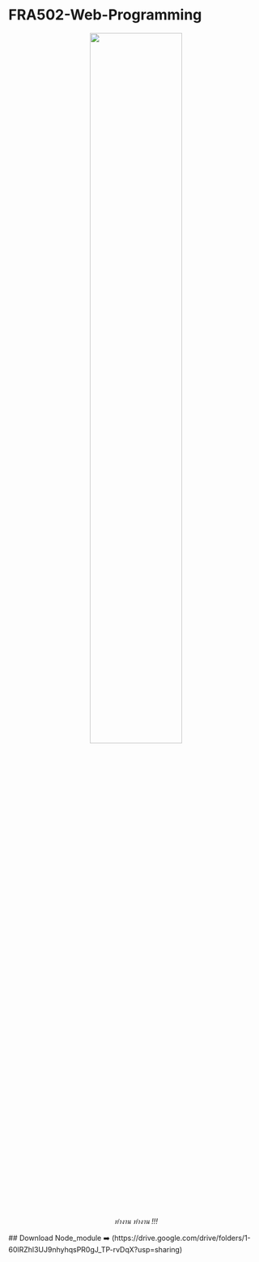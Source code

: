 # FRA502-Web-Programming
<p align="center">
  <a href="https://arxiv.org/abs/1812.03506"><img src="https://thematter.co/wp-content/uploads/2022/03/%E0%B8%8A%E0%B8%B1%E0%B8%8A%E0%B8%8A%E0%B8%B2%E0%B8%95%E0%B8%B4_web-600x454.jpg" width="60%"/></a>
  <br /><em>ทำงาน ทำงาน !!!</em>
</p>
## Download Node_module ➡️ (https://drive.google.com/drive/folders/1-60lRZhl3UJ9nhyhqsPR0gJ_TP-rvDqX?usp=sharing)
